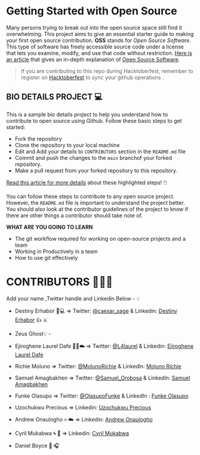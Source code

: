 # Getting Started with Open Source

Many persons trying to break out into the open source space still find it overwhelming. This project aims to give an essential starter guide to making your first open source contribution.
**OSS** stands for _Open Source Software_. This type of software has freely accessible source code under a license that lets you examine, modify, and use that code without restriction.
[Here is an article](https://www.freecodecamp.org/news/what-is-open-source-software/) that gives an in-depth explanation of [Open Source Software](https://www.freecodecamp.org/news/what-is-open-source-software/).

> If you are contributing to this repo during Hacktoberfest, remember to register on [Hacktoberfest](https://hacktoberfest.com/) to sync your github operations .

## BIO DETAILS PROJECT 💻

This is a sample bio details project to help you understand how to contribute to open source using Github. Follow these basic steps to get started:

- Fork the repository
- Clone the repository to your local machine
- Edit and Add your details to `CONTRIBUTORS` section in the `README.md` file
- Commit and push the changes to the `main` branchof your forked repository.
- Make a pull request from your forked repository to this repository.

[Read this article for more details](https://www.freecodecamp.org/news/what-is-open-source-software/) about these highlighted steps! 🖱️

You can follow these steps to contribute to any open source project. However, the `README.md` file is important to understand the project better. You should also look at the contributor guidelines of the project to know if there are other things a contributor should take note of.

**WHAT ARE YOU GOING TO LEARN**

- The git workflow required for working on open-source projects and a team
- Working in Productively in a team
- How to use git effectively

# CONTRIBUTORS 🧑‍🤝‍🧑

Add your name ,Twitter handle and Linkedin Below - 💡

- Destiny Erhabor 🚀💻 => Twitter: [@caesar_sage](https://twitter.com/caesar_sage) & Linkedin: [Destiny Erhabor](https://linkedin.com/in/destiny-erhabor) 👍 ⚔️
- Zeus Ghost💡 -
- Ejiroghene Laurel Dafe :woman_technologist::cloud: => Twitter: [@L4laurel](https://twitter.com/L4laurel) & Linkedin: [Ejiroghene Laurel Dafe](https://linkedin.com/in/ejiroghenelaureldafe)
- Richie Moluno => Twitter: [@MolunoRichie](https://twitter.com/MolunoRichie) & Linkedln: [Moluno Richie](https://www.linkedin.com/in/richie-moluno-077892196/)
- Samuel Amagbakhen => Twitter: [@Samuel_Orobosa](https://twitter.com/Samuel_Orobosa) & Linkedln: [Samuel Amagbakhen](https://www.linkedin.com/in/samuel-amagbakhen/)
- Funke Olasupo => Twitter: [@OlasupoFunke](https://twitter.com/OlasupoFunke) & LinkedIn : [Funke Olasupo](https://www.linkedin.com/in/olasupofunke/)
- Uzochukwu Precious => Linkedin: [Uzochukwu Precious](https://linkedin.com/in/uzochukwuprecious)
- Andrew Onaulogho :skull: :cloud: => Linkedin: [Andrew Onaulogho](https://www.linkedin.com/in/andrewonaulogho)
- Cyril Mukabwa :cyclone: :foggy: => Linkedin: [Cyril Mukabwa](https://www.linkedin.com/in/cyril-mukabwa-30a45425a/)

- Daniel Boyce :guitar: :headphones:
